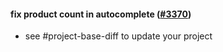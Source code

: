 #### fix product count in autocomplete ([#3370](https://github.com/shopsys/shopsys/pull/3370))

-   see #project-base-diff to update your project
